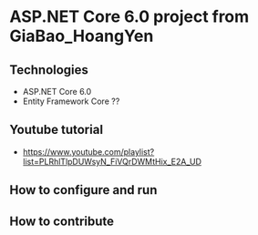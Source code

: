 # ASP.NET Core 6.0 project from GiaBao_HoangYen
## Technologies
- ASP.NET Core 6.0
- Entity Framework Core ??
## Youtube tutorial
- https://www.youtube.com/playlist?list=PLRhlTlpDUWsyN_FiVQrDWMtHix_E2A_UD
## How to configure and run
## How to contribute
